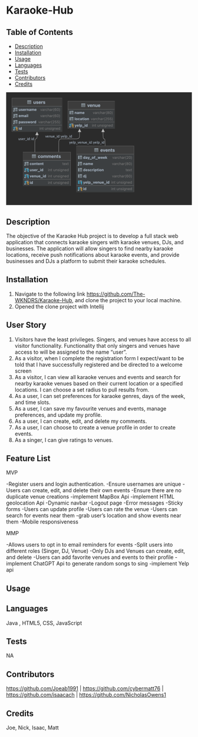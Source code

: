 # Karaoke-Hub

## Table of Contents

* [Description](#description)
* [Installation](#installation)
* [Usage](#usage)
* [Languages](#languages)
* [Tests](#tests)
* [Contributors](#contributors)
* [Credits](#credits)

![](src/main/resources/img/karaoke_hub_db.png)
<br>

## Description
The objective of the Karaoke Hub project is to develop a full stack web application that connects karaoke singers with karaoke venues, DJs, and businesses. The application will allow singers to find nearby karaoke locations, receive push notifications about karaoke events, and provide businesses and DJs a platform to submit their karaoke schedules.

## Installation
1. Navigate to the following link https://github.com/The-WKNDRS/Karaoke-Hub, and clone the project to your local machine.
2. Opened the clone project with Intellij

## User Story
1. Visitors have the least privileges. Singers, and venues have access to all visitor functionality. Functionality that only singers and venues have access to will be assigned to the name “user”.
2. As a visitor, when I complete the registration form I expect/want to be told that I have successfully registered and be directed to a welcome screen
3. As a visitor, I can view all karaoke venues and events and search for nearby karaoke venues based on their current  location or a specified locations. I can choose a set radius to pull results from.
4. As a user, I can set preferences for karaoke genres, days of the week, and time slots.
5. As a user, I can save my favourite venues and events, manage preferences, and update my profile.
6. As a user, I can create, edit, and delete my comments.
7. As a user, I can choose to create a venue profile in order to create events.
8. As a singer, I can give ratings to venues.

## Feature List

MVP

-Register users and login authentication.
-Ensure usernames are unique
-Users can create, edit, and delete their own events
-Ensure there are no duplicate venue creations
-implement MapBox Api
-implement HTML geolocation Api
-Dynamic navbar
-Logout page
-Error messages
-Sticky forms
-Users can update profile
-Users can rate the venue
-Users can search for events near them
-grab user’s location and show events near them
-Mobile responsiveness

MMP

-Allows users to opt in to email reminders for events
-Split users into different roles (Singer, DJ, Venue)
-Only DJs and Venues can create, edit, and delete 
-Users can add favorite venues and events to their profile
-implement ChatGPT Api to generate random songs to sing
-implement Yelp api



## Usage

## Languages
Java , HTML5, CSS, JavaScript

## Tests
NA

## Contributors
https://github.com/Joeab1991 | https://github.com/cybermatt76 | https://github.com/isaacach | https://github.com/NicholasOwens1

## Credits
Joe, Nick, Isaac, Matt
